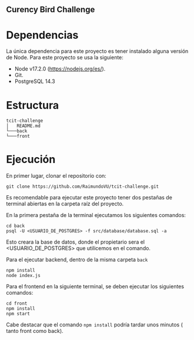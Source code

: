 ## Curency Bird Challenge

# Dependencias
La única dependencia para este proyecto es tener instalado alguna versión de Node. Para este proyecto se usa la siguiente:
- Node v17.2.0 (https://nodejs.org/es/).
- Git.
- PostgreSQL 14.3

# Estructura
```
tcit-challenge
│   README.md   
└───back
└───front
```
# Ejecución

En primer lugar, clonar el repositorio con:
```
git clone https://github.com/RaimundoVU/tcit-challenge.git
```

Es recomendable para ejecutar este proyecto tener dos pestañas de terminal abiertas en la carpeta raíz del proyecto. 


En la primera pestaña de la terminal ejecutamos los siguientes comandos:
```
cd back
psql -U <USUARIO_DE_POSTGRES> -f src/database/database.sql -a 
```
Esto creara la base de datos, donde el propietario sera el <USUARIO_DE_POSTGRES> que utilicemos en el comando.

Para el ejecutar backend, dentro de la misma carpeta `back`
```
npm install
node index.js
```

Para el frontend en la siguiente terminal, se deben ejecutar los siguientes comandos:
```
cd front
npm install
npm start
```

Cabe destacar que el comando `npm install` podría tardar unos minutos ( tanto front como back).


